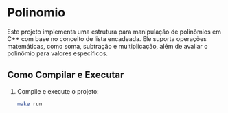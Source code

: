 
# Polinomio

Este projeto implementa uma estrutura para manipulação de polinômios em C++ com base no conceito de lista encadeada. Ele suporta operações matemáticas, como soma, subtração e multiplicação, além de avaliar o polinômio para valores específicos.

## Como Compilar e Executar

1. Compile e execute o projeto:
   ```bash
   make run